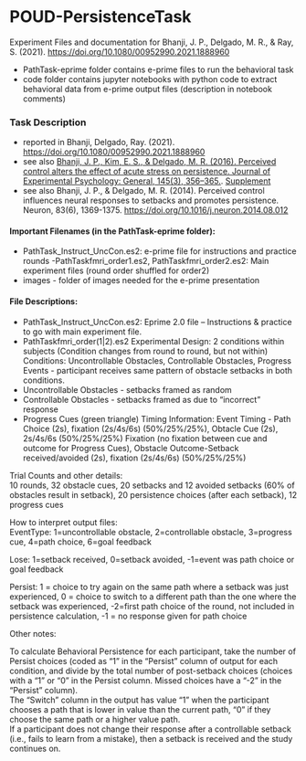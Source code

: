 # POUD-PersistenceTask
Experiment Files and documentation for Bhanji, J. P., Delgado, M. R., &amp; Ray, S. (2021). https://doi.org/10.1080/00952990.2021.1888960  

- PathTask-eprime folder contains e-prime files to run the behavioral task  
- code folder contains jupyter notebooks with python code to extract behavioral data from e-prime output files (description in notebook comments)  

### Task Description  
- reported in Bhanji, Delgado, Ray. (2021). https://doi.org/10.1080/00952990.2021.1888960  
- see also [Bhanji, J. P., Kim, E. S., & Delgado, M. R. (2016). Perceived control alters the effect of acute stress on persistence. Journal of Experimental Psychology: General, 145(3), 356–365.](https://doi.org/10.1037/xge0000137). [Supplement](http://supp.apa.org/psycarticles/supplemental/xge0000137/xge0000137_supp.html)     
- see also Bhanji, J. P., & Delgado, M. R. (2014). Perceived control influences neural responses to setbacks and promotes persistence. Neuron, 83(6), 1369-1375. https://doi.org/10.1016/j.neuron.2014.08.012  

#### Important Filenames (in the PathTask-eprime folder):  

- PathTask_Instruct_UncCon.es2: e-prime file for instructions and practice
rounds 
-PathTaskfmri_order1.es2, PathTaskfmri_order2.es2: Main experiment files (round order shuffled for order2)  
- images - folder of images needed for the e-prime presentation  

#### File Descriptions:  

- PathTask_Instruct_UncCon.es2: Eprime 2.0 file – Instructions & practice to go with 
main experiment file.
- PathTaskfmri_order(1|2).es2 
Experimental Design: 2 conditions within subjects (Condition changes from round to round, but not within)
Conditions: Uncontrollable Obstacles, Controllable Obstacles, Progress Events - participant receives same pattern of
obstacle setbacks in both conditions.
- Uncontrollable Obstacles - setbacks framed as random
- Controllable Obstacles - setbacks framed as due to “incorrect” response
- Progress Cues (green triangle)
Timing Information:
Event Timing - Path Choice (2s), fixation (2s/4s/6s) (50%/25%/25%), Obtacle Cue (2s), 2s/4s/6s (50%/25%/25%) Fixation (no fixation between cue and
outcome for Progress Cues), Obstacle Outcome-Setback received/avoided (2s), fixation (2s/4s/6s) (50%/25%/25%)  

Trial Counts and other details:  
10 rounds, 32 obstacle cues, 20 setbacks and 12 avoided setbacks (60% of obstacles result in setback), 20
persistence choices (after each setback), 12 progress cues  

How to interpret output files:  
EventType: 1=uncontrollable obstacle, 2=controllable obstacle, 3=progress cue, 4=path choice, 6=goal feedback  

Lose: 1=setback received, 0=setback avoided, -1=event was path choice or goal feedback  

Persist: 1 = choice to try again on the same path where a setback was just experienced, 0 = choice to switch to a
different path than the one where the setback was experienced, -2=first path choice of the round, not included in
persistence calculation, -1 = no response given for path choice  

Other notes:  

To calculate Behavioral Persistence for each participant,  take the number of Persist choices (coded as “1” in the
“Persist” column of output for each condition, and divide by the total number of post-setback choices (choices with
a “1” or “0” in the Persist column. Missed choices have a “-2” in the “Persist” column).  
The “Switch” column in the output has value “1” when the participant chooses a path that is lower in value than the
current path, “0” if they choose the same path or a higher value path.  
If a participant does not change their response after a controllable setback (i.e., fails to learn from a mistake), then a
setback is received and the study continues on.  
